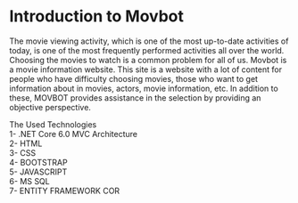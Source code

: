 
# Introduction to Movbot
The movie viewing activity, which is one of the most up-to-date activities of today, is one of the most frequently performed activities all over the world. Choosing the movies to watch is a common problem for all of us. Movbot is a movie information website. This site is a website with a lot of content for people who have difficulty choosing movies, those who want to get information about in movies, actors, movie information, etc. In addition to these, MOVBOT provides assistance in the selection by providing an objective perspective.

The Used Technologies <br />
1- .NET Core 6.0 MVC Architecture <br />
2- HTML <br />
3- CSS <br />
4- BOOTSTRAP <br />
5- JAVASCRIPT <br />
6- MS SQL <br />
7- ENTITY FRAMEWORK COR <br />
